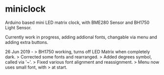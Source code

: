 # miniclock
Arduino based mini LED matrix clock, with BME280 Sensor and BH1750 Light Sensor.

Currently work in progress, adding addional fonts, changable via menu and adding extra buttons.

26 Jun 2019 - > BH1750 working, turns off LED Matrix when completely dark.
              > Corrected some fonts and rearranged.
              > Added degrees symbol, called via '~'.
              > Fixed various font alignment and reassignment.
              > Menu now uses small font, with > at start.
